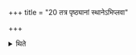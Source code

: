 +++
title = "20 तत्र पृष्ठ्यानां स्थानेऽभिप्लवा"

+++

<details><summary>थिते</summary>

तत्र पृष्ठ्यानां स्थानेऽभिप्लवा निधीयेरन् २०
</details>
